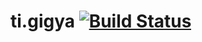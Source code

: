 ti.gigya  [![Build Status](https://magnum.travis-ci.com/appcelerator-modules/ti.gigya.svg?token=C6poLybMz9ERuFX5KZsz&branch=master)](https://magnum.travis-ci.com/appcelerator-modules/ti.gigya)
============
